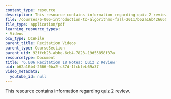 ```yaml
---
content_type: resource
description: This resource contains information regarding quiz 2 review.
file: /courses/6-006-introduction-to-algorithms-fall-2011/b62a16b426660ba2c37d1fcbfeb69a37_MIT6_006F11_rec18.pdf
file_type: application/pdf
learning_resource_types:
- Videos
ocw_type: OCWFile
parent_title: Recitation Videos
parent_type: CourseSection
parent_uid: 92ffcb23-abbe-6cb4-7823-19d55858f37a
resourcetype: Document
title: '6.006 Recitation 18 Notes: Quiz 2 Review'
uid: b62a16b4-2666-0ba2-c37d-1fcbfeb69a37
video_metadata:
  youtube_id: null
---
```

This resource contains information regarding quiz 2 review.

